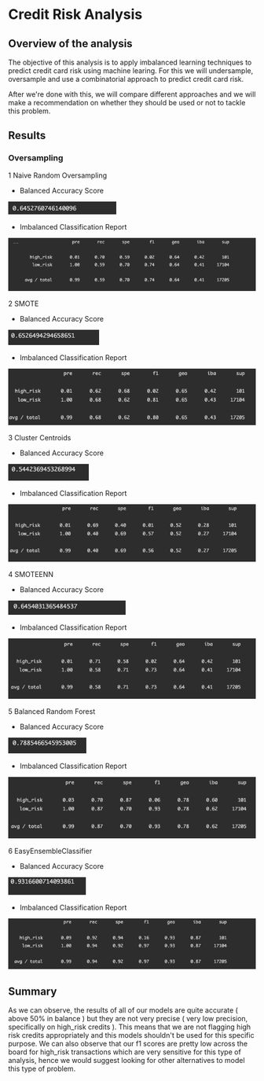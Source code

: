 # Credit Risk Analysis

## Overview of the analysis

The objective of this analysis is to apply imbalanced learning techniques to predict credit card risk using machine learing. For this we will undersample, oversample and use a combinatorial approach to predict credit card risk. 

After we're done with this, we will compare different approaches and we will make a recommendation on whether they should be used or not to tackle this problem.

## Results

### Oversampling
1 Naive Random Oversampling 
  - Balanced Accuracy Score

![Balanced Accuracy Score](Resources/Images/1_Random_Oversampling_Balanced_Accuracy.png)
  - Imbalanced Classification Report 

![Imbalanced Classification Report](Resources/Images/1_Random_Oversampling.png)

2 SMOTE
  - Balanced Accuracy Score

![Balanced Accuracy Score](Resources/Images/2_SMOTE_Oversampling_Balanced_Accuracy.png)
  - Imbalanced Classification Report 

![Imbalanced Classification Report](Resources/Images/2_SMOTE_Oversampling.png)

3 Cluster Centroids
  - Balanced Accuracy Score

![Balanced Accuracy Score](Resources/Images/3_ClusterCentroids_Balanced_Accuracy.png)
  - Imbalanced Classification Report 

![Imbalanced Classification Report](Resources/Images/3_ClusterCentroids_Undersampling.png)

4 SMOTEENN
  - Balanced Accuracy Score

![Balanced Accuracy Score](Resources/Images/4_SMOTEENN_Balanced_Accuracy.png)
  - Imbalanced Classification Report

![Imbalanced Classification Report](Resources/Images/4_SMOTEENN.png)


5 Balanced Random Forest
  - Balanced Accuracy Score

![Balanced Accuracy Score](Resources/Images/5_Balanced_RandomForest_Balanced_Accuracy.png)
  - Imbalanced Classification Report 

![Imbalanced Classification Report](Resources/Images/5_Balanced_RandomForest.png)


6 EasyEnsembleClassifier
  - Balanced Accuracy Score

![Balanced Accuracy Score](Resources/Images/6_EasyEnsembleClassifier_Balance_Accuracy.png)
  - Imbalanced Classification Report

![Imbalanced Classification Report](Resources/Images/6_EasyEnsembleClassifier.png)
 
## Summary

As we can observe, the results of all of our models are quite accurate ( above 50% in balance ) but they are not very precise ( very low precision, specifically on high_risk credits ). This means that we are not flagging high risk credits appropriately and this models shouldn't be used for this specific purpose. We can also observe that our f1 scores are pretty low across the board for high_risk transactions which are very sensitive for this type of analysis, hence we would suggest looking for other alternatives to model this type of problem. 
